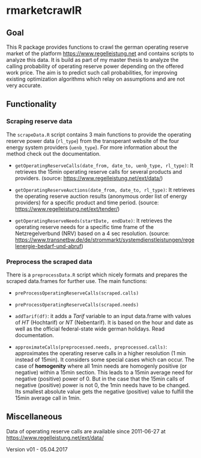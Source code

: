 # rmarketcrawlR


## Goal

This R package provides functions to crawl the german operating reserve market of the platform https://www.regelleistung.net and contains scripts to analyze this data.
It is build as part of my master thesis to analyze the calling probability of operating reserve power depending on the offered work price. The aim is to predict such call probabilities, for improving existing optimization algorithms which relay on assumptions and are not very accurate.

## Functionality

### Scraping reserve data

The `scrapeData.R` script contains 3 main functions to provide the operating reserve power data (`rl_type`) from the transperant website of the four energy system providers (`uenb_type`). For more information about the method check out the documentation.

* `getOperatingReserveCalls(date_from, date_to, uenb_type, rl_type)`: It retrieves the 15min operating reserve calls for several products and providers. (source: https://www.regelleistung.net/ext/data/)

* `getOperatingReserveAuctions(date_from, date_to, rl_type)`: It retrieves the operating reserve auction results (anonymous order list of energy providers) for a specific product and time period. (source: https://www.regelleistung.net/ext/tender/)

* `getOperatingReserveNeeds(startDate, endDate)`: It retrieves the operating reserve needs for a specific time frame of the Netzregelverbund (NRV) based on a 4 sec resolution. (source: https://www.transnetbw.de/de/strommarkt/systemdienstleistungen/regelenergie-bedarf-und-abruf)

### Preprocess the scraped data

There is a `preprocessData.R` script which nicely formats and prepares the scraped data.frames for further use. The main functions:

* `preProcessOperatingReserveCalls(scraped.calls)`

* `preProcessOperatingReserveCalls(scraped.needs)`

* `addTarif(df)`: it adds a *Tarif* variable to an input data.frame with values of *HT* (Hochtarif) or *NT* (Nebentarif). It is based on the hour and date as well as the official federal-state wide german holidays. Read documentation.

* `approximateCalls(preprocessed.needs, preprocessed.calls)`: approximates the operating reserve calls in a higher resolution (1 min instead of 15min). It considers some special cases which can occur. The case of **homogenity** where all 1min needs are homogenly positive (or negative) within a 15min section. This leads to a 15min average need for negative (positive) power of 0. But in the case that the 15min calls of negative (positive) power is not 0, the 1min needs have to be changed. Its smallest absolute value gets the negative (positive) value to fulfill the 15min average call in 1min.


## Miscellaneous

Data of operating reserve calls are available since 2011-06-27 at https://www.regelleistung.net/ext/data/


Version v01 - 05.04.2017
